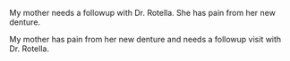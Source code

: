 My mother needs a followup with Dr. Rotella.  She has pain from her new denture.

My mother has pain from her new denture and needs a followup visit with Dr. Rotella.
